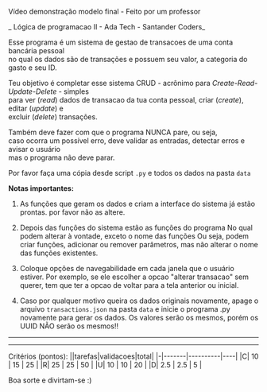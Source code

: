 Vídeo demonstração modelo final - Feito por um professor



_ Lógica de programacao II - Ada Tech - Santander Coders_

Esse programa é um sistema de gestao de transacoes de uma conta bancária pessoal<br>
no qual os dados são de transações e possuem seu valor, a categoria do gasto e seu ID.

Teu objetivo é completar esse sistema CRUD - acrônimo para _Create-Read-Update-Delete_ - simples<br>
para ver (_read_) dados de transacao da tua conta pessoal, criar (_create_), editar (_update_) e <br>excluir (_delete_) transações.

Também deve fazer com que o programa NUNCA pare, ou seja, <br>
caso ocorra um possível erro, deve validar as entradas, detectar erros e avisar o usuário <br>
mas o programa não deve parar.

Por favor faça uma cópia desde script `.py` e todos os dados na pasta `data` <br>


**Notas importantes:**

1. As funções que geram os dados e criam a interface do sistema já estão prontas. 
por favor não as altere.

2. Depois das funções do sistema estão as funções do programa
No qual podem alterar à vontade, exceto o nome das funções
Ou seja, podem criar funções, adicionar ou remover parâmetros, 
mas não alterar o nome das funções existentes.

3. Coloque opções de navegabilidade em cada janela que o usuário estiver.
Por exemplo, se ele escolher a opcao "alterar transacao" sem querer, tem que ter a opcao de voltar para a tela anterior ou inicial.

4. Caso por qualquer motivo queira os dados originais novamente,
apage o arquivo `transactions.json` na pasta `data` e inicie o programa .py novamente para gerar os dados.
Os valores serão os mesmos, porém os UUID NÃO serão os mesmos!!

-----
-----

Critérios (pontos):
||tarefas|validacoes|total|
|-|-------|----------|----|
|C|   10  |   15     | 25 |
|R|  25   |   25     | 50 |
|U|  10   |   10     | 20 |
|D|  2.5  |   2.5    |  5 |

Boa sorte e divirtam-se :)


